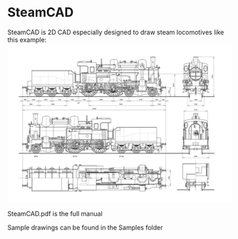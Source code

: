 # SteamCAD
SteamCAD is 2D CAD especially designed to draw steam locomotives like this example:
![264.0](/Images/264_0.svg)

SteamCAD.pdf is the full manual

Sample drawings can be found in the Samples folder
